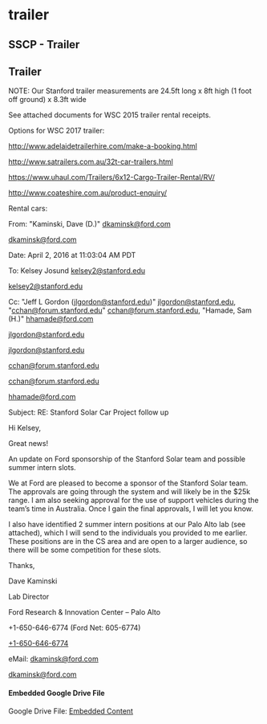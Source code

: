 # trailer

## SSCP - Trailer

## Trailer

NOTE: Our Stanford trailer measurements are 24.5ft long x 8ft high (1 foot off ground) x 8.3ft wide

See attached documents for WSC 2015 trailer rental receipts.

Options for WSC 2017 trailer:

http://www.adelaidetrailerhire.com/make-a-booking.html

http://www.satrailers.com.au/32t-car-trailers.html

https://www.uhaul.com/Trailers/6x12-Cargo-Trailer-Rental/RV/

http://www.coateshire.com.au/product-enquiry/

Rental cars:

From: "Kaminski, Dave (D.)" [dkaminsk@ford.com](mailto:dkaminsk@ford.com)

[dkaminsk@ford.com](mailto:dkaminsk@ford.com)

Date: April 2, 2016 at 11:03:04 AM PDT

To: Kelsey Josund [kelsey2@stanford.edu](mailto:kelsey2@stanford.edu)

[kelsey2@stanford.edu](mailto:kelsey2@stanford.edu)

Cc: "Jeff L Gordon (jlgordon@stanford.edu)" [jlgordon@stanford.edu](mailto:jlgordon@stanford.edu), "cchan@forum.stanford.edu" [cchan@forum.stanford.edu](mailto:cchan@forum.stanford.edu), "Hamade, Sam (H.)" [hhamade@ford.com](mailto:hhamade@ford.com)

[jlgordon@stanford.edu](mailto:jlgordon@stanford.edu)

[jlgordon@stanford.edu](mailto:jlgordon@stanford.edu)

[cchan@forum.stanford.edu](mailto:cchan@forum.stanford.edu)

[cchan@forum.stanford.edu](mailto:cchan@forum.stanford.edu)

[hhamade@ford.com](mailto:hhamade@ford.com)

Subject: RE: Stanford Solar Car Project follow up

Hi Kelsey,

Great news!

An update on Ford sponsorship of the Stanford Solar team and possible summer intern slots.

&#x20;

We at Ford are pleased to become a sponsor of the Stanford Solar team.  The approvals are going through the system and will likely be in the $25k range.  I am also seeking approval for the use of support vehicles during the team’s time in Australia.  Once I gain the final approvals, I will let you know.

&#x20;

I also have identified 2 summer intern positions at our Palo Alto lab (see attached), which I will send to the individuals you provided to me earlier.  These positions are in the CS area and are open to a larger audience, so there will be some competition for these slots.

&#x20;

Thanks,

Dave Kaminski

Lab Director

Ford Research & Innovation Center – Palo Alto

+1-650-646-6774  (Ford Net: 605-6774)

[+1-650-646-6774](tel:%2B1-650-646-6774)

eMail:  dkaminsk@ford.com

[dkaminsk@ford.com](mailto:dkaminsk@ford.com)

&#x20;

#### Embedded Google Drive File

Google Drive File: [Embedded Content](https://drive.google.com/embeddedfolderview?id=1wUQoTj_olJLQwWrkmCQshA5sEcEElX57#list)
